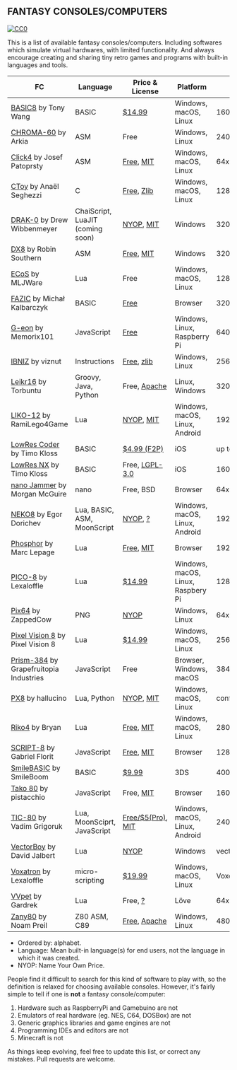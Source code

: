 ## FANTASY CONSOLES/COMPUTERS

<p xmlns:dct="http://purl.org/dc/terms/">
  <a rel="license" href="https://creativecommons.org/publicdomain/zero/1.0/">
    <img src="https://i.creativecommons.org/p/zero/1.0/88x31.png" style="border-style: none;" alt="CC0" />
  </a>
</p>

This is a list of available fantasy consoles/computers. Including softwares which simulate virtual hardwares, with limited functionality. And always encourage creating and sharing tiny retro games and programs with built-in languages and tools.

FC | Language | Price & License | Platform | Display
---- | ---- | ---- | ---- | ----
[BASIC8](https://paladin-t.github.io/b8/) by Tony Wang | BASIC | [$14.99](https://store.steampowered.com/app/767240/) | Windows, macOS, Linux | 160×128
[CHROMA-60](https://arkia.itch.io/chroma-60) by Arkia | ASM | Free | Windows, Linux | 240x135
[Click4](https://github.com/josefnpat/click4) by Josef Patoprsty | ASM | [Free](https://github.com/josefnpat/click4/releases), [MIT](https://github.com/josefnpat/click4/blob/master/license.txt) | Windows, macOS, Linux | 64x64
[CToy](https://github.com/anael-seghezzi/CToy) by Anaël Seghezzi | C | [Free](http://anael.maratis3d.com/ctoy/bin/), [Zlib](https://github.com/anael-seghezzi/CToy) | Windows, macOS, Linux | 128×128
[DRAK-0](https://github.com/drako0812/DRAK-0) by Drew Wibbenmeyer | ChaiScript, LuaJIT (coming soon) | [NYOP](https://github.com/drako0812/DRAK-0/releases), [MIT](https://github.com/drako0812/DRAK-0) | Windows | 320x240
[DX8](https://betajaen.itch.io/dx8) by Robin Southern | ASM | [Free](https://betajaen.itch.io/dx8), [MIT](https://github.com/betajaen/dx8) | Windows | 320x256
[ECoS](https://mljware.itch.io/ecos) by MLJWare | Lua | Free | Windows, macOS, Linux | 128x128
[FAZIC](https://fazic.fazibear.me/) by Michał Kalbarczyk | BASIC | [Free](https://fazic.fazibear.me/fazic) | Browser | 320x240
[G-eon](https://github.com/G-eon/g-eon-wiki/wiki) by Memorix101 | JavaScript | [Free](https://memorix101.itch.io/g-eon) | Windows, Linux, Raspberry Pi | 640x480
[IBNIZ](http://pelulamu.net/ibniz/) by viznut | Instructions | [Free](http://pelulamu.net/ibniz/), [zlib](https://github.com/viznut/IBNIZ/tree/master/src/licence.txt) | Windows, Linux | 256x256
[Leikr16](https://github.com/Torbuntu/Leikr16) by Torbuntu | Groovy, Java, Python | Free, [Apache](https://github.com/Torbuntu/Leikr16) | Linux, Windows | 320x240
[LIKO-12](https://ramilego4game.itch.io/liko12) by RamiLego4Game | Lua | [NYOP](https://ramilego4game.itch.io/liko12), [MIT](https://github.com/RamiLego4Game/LIKO-12) | Windows, macOS, Linux, Android | 192x128
[LowRes Coder](http://lowres.inutilis.com) by Timo Kloss | BASIC | [$4.99 (F2P)](https://itunes.apple.com/us/app/lowres-coder-program-retro/id962117496?mt=8) | iOS | up to 128×128
[LowRes NX](http://lowres.inutilis.com/about-nx/) by Timo Kloss | BASIC | Free, [LGPL-3.0](https://github.com/timoinutilis/lowres-nx) | iOS | 160×128
[nano Jammer](https://morgan3d.github.io/nano/) by Morgan McGuire | nano | Free, BSD | Browser | 64x64
[NEKO8](https://egordorichev.itch.io/neko8) by Egor Dorichev | Lua, BASIC, ASM, MoonScript | [NYOP](https://egordorichev.itch.io/neko8), [?](https://github.com/egordorichev/neko8) | Windows, macOS, Linux, Android | 192x128
[Phosphor](https://mlepage.github.io/phosphor/) by Marc Lepage | Lua | [Free](https://mlepage.github.io/phosphor/), [MIT](https://github.com/mlepage/phosphor) | Browser | 192x128
[PICO-8](https://www.lexaloffle.com/pico-8.php) by Lexaloffle | Lua | [$14.99](https://www.lexaloffle.com/pico-8.php) | Windows, macOS, Linux, Raspbery Pi | 128x128
[Pix64](https://zappedcow.itch.io/pix64) by ZappedCow | PNG | [NYOP](https://zappedcow.itch.io/pix64) | Windows, Linux | 64x64
[Pixel Vision 8](https://pixelvision8.itch.io/game-creator) by Pixel Vision 8 | Lua | [$14.99](https://pixelvision8.itch.io/game-creator) | Windows, macOS, Linux | 256x240
[Prism-384](https://grapefruitopia.itch.io/prism-384) by Grapefruitopia Industries | JavaScript | Free | Browser, Windows, macOS | 384x216
[PX8](https://hallucino.itch.io/px8) by hallucino | Lua, Python | [NYOP](https://hallucino.itch.io/px8), [MIT](https://github.com/Gigoteur/PX8) | Windows, macOS, Linux | configurable
[Riko4](https://github.com/incinirate/riko4) by Bryan | Lua | [Free](https://github.com/incinirate/Riko4/releases), [MIT](https://github.com/incinirate/riko4) | Windows, macOS, Linux | 280x160
[SCRIPT-8](https://script-8.github.io/) by Gabriel Florit | JavaScript | [Free](https://script-8.github.io/), [MIT](https://github.com/script-8/script-8.github.io) | Browser | 128x128
[SmileBASIC](http://smilebasic.com) by SmileBoom | BASIC | [$9.99](http://smilebasic.com/buynow/) | 3DS | 400x240/320x240
[Tako 80](https://github.com/pistacchio/tako80) by pistacchio | JavaScript | Free, [MIT](https://github.com/pistacchio/tako80) | Browser | 160x144
[TIC-80](https://tic.computer) by Vadim Grigoruk | Lua, MoonSciprt, JavaScript | [Free/$5(Pro)](https://tic.computer/create), [MIT](https://github.com/nesbox/TIC-80) | Windows, macOS, Linux, Android | 240x136
[VectorBoy](https://melloland.itch.io/vectorboy) by David Jalbert | Lua | [NYOP](https://melloland.itch.io/vectorboy) | Windows | vector
[Voxatron](https://www.lexaloffle.com/voxatron.php) by Lexaloffle | micro-scripting | [$19.99](https://www.lexaloffle.com/voxatron.php) | Windows, macOS, Linux | Voxel
[VVpet](https://github.com/gardrek/VVpet) by Gardrek | Lua | Free, [?](https://github.com/gardrek/VVpet) | Löve | 64x64x2/128x128x4/configurable
[Zany80](https://zany80.github.io) by Noam Preil | Z80 ASM, C89 | [Free](https://zany80.github.io/downloads.html), [Apache](https://github.com/zany80) | Windows, Linux | 480x320

* Ordered by: alphabet.
* Language: Mean built-in language(s) for end users, not the language in which it was created.
* NYOP: Name Your Own Price.

People find it difficult to search for this kind of software to play with, so the definition is relaxed for choosing available consoles. However, it's fairly simple to tell if one is **not** a fantasy console/computer:

1. Hardware such as RaspberryPi and Gamebuino are not
2. Emulators of real hardware (eg. NES, C64, DOSBox) are not
3. Generic graphics libraries and game engines are not
4. Programming IDEs and editors are not
5. Minecraft is not

As things keep evolving, feel free to update this list, or correct any mistakes. Pull requests are welcome.
